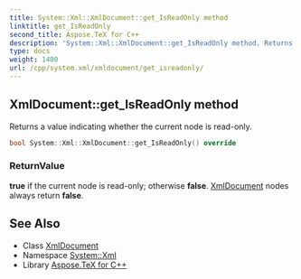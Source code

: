 ```yaml
---
title: System::Xml::XmlDocument::get_IsReadOnly method
linktitle: get_IsReadOnly
second_title: Aspose.TeX for C++
description: 'System::Xml::XmlDocument::get_IsReadOnly method. Returns a value indicating whether the current node is read-only in C++.'
type: docs
weight: 1400
url: /cpp/system.xml/xmldocument/get_isreadonly/
---
```

## XmlDocument::get_IsReadOnly method


Returns a value indicating whether the current node is read-only.

```cpp
bool System::Xml::XmlDocument::get_IsReadOnly() override
```


### ReturnValue

**true** if the current node is read-only; otherwise **false**. [XmlDocument](../) nodes always return **false**.

## See Also

* Class [XmlDocument](../)
* Namespace [System::Xml](../../)
* Library [Aspose.TeX for C++](../../../)
